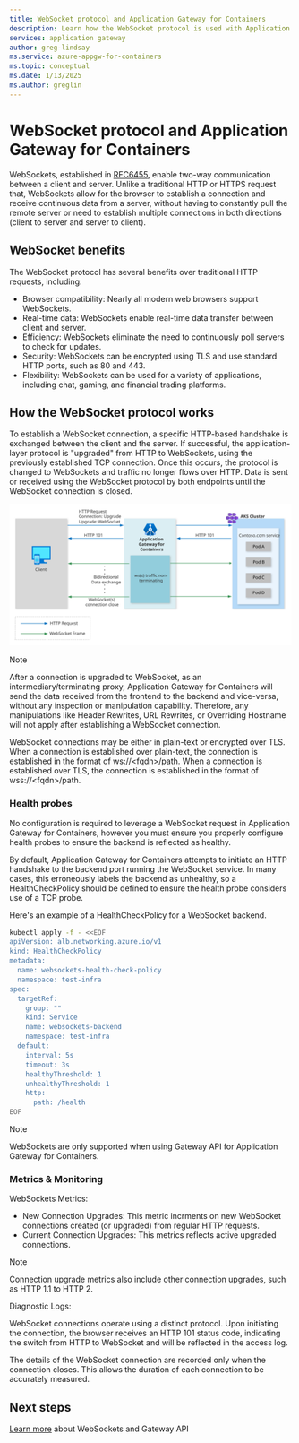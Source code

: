 ```yaml
---
title: WebSocket protocol and Application Gateway for Containers
description: Learn how the WebSocket protocol is used with Application Gateway for Containers.
services: application gateway
author: greg-lindsay
ms.service: azure-appgw-for-containers
ms.topic: conceptual
ms.date: 1/13/2025
ms.author: greglin
---
```


# WebSocket protocol and Application Gateway for Containers

WebSockets, established in [RFC6455](https://datatracker.ietf.org/doc/html/rfc6455), enable two-way communication between a client and server. Unlike a traditional HTTP or HTTPS request that, WebSockets allow for the browser to establish a connection and receive continuous data from a server, without having to constantly pull the remote server or need to establish multiple connections in both directions (client to server and server to client).

## WebSocket benefits

The WebSocket protocol has several benefits over traditional HTTP requests, including:

- Browser compatibility: Nearly all modern web browsers support WebSockets.
- Real-time data: WebSockets enable real-time data transfer between client and server.
- Efficiency: WebSockets eliminate the need to continuously poll servers to check for updates.
- Security: WebSockets can be encrypted using TLS and use standard HTTP ports, such as 80 and 443.
- Flexibility: WebSockets can be used for a variety of applications, including chat, gaming, and financial trading platforms.

## How the WebSocket protocol works

To establish a WebSocket connection, a specific HTTP-based handshake is exchanged between the client and the server. If successful, the application-layer protocol is "upgraded" from HTTP to WebSockets, using the previously established TCP connection. Once this occurs, the protocol is changed to WebSockets and traffic no longer flows over HTTP.  Data is sent or received using the WebSocket protocol by both endpoints until the WebSocket connection is closed.

![Diagram depicts a client interacting with a web server, connecting with HTTP, upgrading the connection to the WebSocket protocol, and continueing communication over the WebSocket protocol.](./media/websockets/websockets.svg)

> [!NOTE]
> After a connection is upgraded to WebSocket, as an intermediary/terminating proxy, Application Gateway for Containers will send the data received from the frontend to the backend and vice-versa, without any inspection or manipulation capability.
> Therefore, any manipulations like Header Rewrites, URL Rewrites, or Overriding Hostname will not apply after establishing a WebSocket connection.

WebSocket connections may be either in plain-text or encrypted over TLS. When a connection is established over plain-text, the connection is established in the format of ws://\<fqdn\>/path.  When a connection is established over TLS, the connection is established in the format of wss://\<fqdn\>/path.

### Health probes

No configuration is required to leverage a WebSocket request in Application Gateway for Containers, however you must ensure you properly configure health probes to ensure the backend is reflected as healthy.

By default, Application Gateway for Containers attempts to initiate an HTTP handshake to the backend port running the WebSocket service. In many cases, this erroneously labels the backend as unhealthy, so a HealthCheckPolicy should be defined to ensure the health probe considers use of a TCP probe.

Here's an example of a HealthCheckPolicy for a WebSocket backend.

```bash
kubectl apply -f - <<EOF
apiVersion: alb.networking.azure.io/v1
kind: HealthCheckPolicy
metadata:
  name: websockets-health-check-policy
  namespace: test-infra
spec:
  targetRef:
    group: ""
    kind: Service
    name: websockets-backend
    namespace: test-infra
  default:
    interval: 5s
    timeout: 3s
    healthyThreshold: 1
    unhealthyThreshold: 1
    http:
      path: /health 
EOF
```

>[!Note]
>WebSockets are only supported when using Gateway API for Application Gateway for Containers.

### Metrics & Monitoring

WebSockets Metrics:

- New Connection Upgrades: This metric incrments on new WebSocket connections created (or upgraded) from regular HTTP requests.
- Current Connection Upgrades: This metrics reflects active upgraded connections.

>[!Note]
>Connection upgrade metrics also include other connection upgrades, such as HTTP 1.1 to HTTP 2.

Diagnostic Logs:

WebSocket connections operate using a distinct protocol. Upon initiating the connection, the browser receives an HTTP 101 status code, indicating the switch from HTTP to WebSocket and will be reflected in the access log.

The details of the WebSocket connection are recorded only when the connection closes. This allows the duration of each connection to be accurately measured.

## Next steps

[Learn more](how-to-websockets-gateway-api.md) about WebSockets and Gateway API
